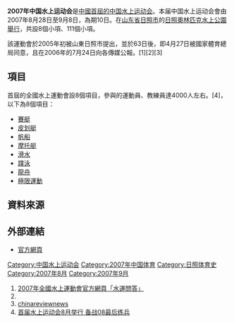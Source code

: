 **2007年中国水上运动会**是[中國首屆的](https://zh.wikipedia.org/wiki/中華人民共和國 "wikilink")[中国水上运动会](https://zh.wikipedia.org/wiki/中国水上运动会 "wikilink")。本届中国水上运动会會由2007年8月28日至9月8日，為期10日。在[山东省](https://zh.wikipedia.org/wiki/山东省 "wikilink")[日照市](../Page/日照市.md "wikilink")的[日照奧林匹克水上公園舉行](https://zh.wikipedia.org/wiki/日照奧林匹克水上公園 "wikilink")，共設8個小項、111個小項。

該運動會於2005年初被山東日照市提出，並於63日後，即4月27日被國家體育總局同意，且在2006年的7月24日向各傳媒公報。\[1\]\[2\]\[3\]

## 項目

首屆的全國水上運動會設8個項目，參與的運動員、教練員達4000人左右。\[4\]，以下為8個項目：

  - [賽艇](https://zh.wikipedia.org/wiki/賽艇 "wikilink")
  - [皮划艇](../Page/皮划艇.md "wikilink")
  - [帆船](../Page/帆船.md "wikilink")
  - [摩托艇](https://zh.wikipedia.org/wiki/摩托艇 "wikilink")
  - [滑水](../Page/滑水.md "wikilink")
  - [蹼泳](../Page/蹼泳.md "wikilink")
  - [龍舟](../Page/龍舟.md "wikilink")
  - [極限運動](../Page/極限運動.md "wikilink")

## 資料來源

<div class="references-small">

<references />

</div>

## 外部連結

  - [官方網頁](http://www.shuiyunhui.com/index.asp)

[Category:中国水上运动会](https://zh.wikipedia.org/wiki/Category:中国水上运动会 "wikilink") [Category:2007年中国体育](https://zh.wikipedia.org/wiki/Category:2007年中国体育 "wikilink") [Category:日照体育史](https://zh.wikipedia.org/wiki/Category:日照体育史 "wikilink") [Category:2007年8月](https://zh.wikipedia.org/wiki/Category:2007年8月 "wikilink") [Category:2007年9月](https://zh.wikipedia.org/wiki/Category:2007年9月 "wikilink")

1.  [2007年全國水上運動會官方網頁「水運問答」](http://www.shuiyunhui.com/zhishi.asp)
2.
3.  [chinareviewnews](http://www.chinareviewnews.com/crn-webapp/doc/docDetailCNML.jsp?coluid=50&kindid=1074&docid=100204560)
4.  [首届水上运动会8月举行 备战08最后练兵](http://sports.tom.com/2007-02-02/06SJ/25761089.html)